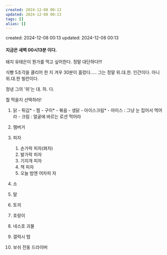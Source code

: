 ```yaml
---
created: 2024-12-08 00:13
updated: 2024-12-08 00:13
tags: []
alias: []
---
```


created: 2024-12-08 00:13
updated: 2024-12-08 00:13

#### 지금은 새벽 00시13분 이다.

돼지 유태은이 뭔가를 먹고 싶어한다.
정말 대단하다!!!

식빵 5조각을 클리어 한 지 겨우 30분이 흘렀다.....
그는 정말 위.대.한. 인간이다.
아니 위.대.한 빌런이다.

정녕 그의 '위'는 대. 하. 다.

뭘 먹을지 선택하라!
1. 닭
		- 튀김*
		- 찜
		- 구이*
		- 볶음
		- 생닭
				- 아이스크림*
				- 아이스 : 그냥 눈 집어서 먹어라
				- 크림 : 얼굴에 바르는 로션 먹어라
2. 햄버거
3. 피자
	1. 손가락 피자(펴자)
	2. 발가락 피자
	3. 기지개 피자
	4. 책 피자
	5. 오늘 밤엔 어차피 자

5. 소
6. 말
7. 토끼
8. 호랑이
9. 네스호 괴물
10. 갤럭시 탭
11. 보쉬 전동 드라이버

